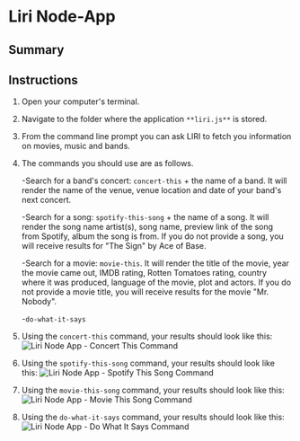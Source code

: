 # Liri Node-App

## Summary

## Instructions

1. Open your computer's terminal.
1. Navigate to the folder where the application `**liri.js**` is stored.
1. From the command line prompt you can ask LIRI to fetch you information on movies, music and bands.
1. The commands you should use are as follows.

    -Search for a band's concert: `concert-this` + the name of a band. It will render the name of the venue, venue location and date of your band's next concert.
    
    -Search for a song: `spotify-this-song` + the name of a song. It will render the song name artist(s), song name, preview link of the song from Spotify, album the song is from. If you do not provide a song, you will receive results for "The Sign" by Ace of Base.
    
    -Search for a movie: `movie-this`. It will render the title of the movie, year the movie came out, IMDB rating, Rotten Tomatoes rating, country where it was produced, language of the movie, plot and actors. If you do not provide a movie title, you will receive results for the movie "Mr. Nobody".

    -`do-what-it-says`

1. Using the `concert-this` command, your results should look like this: 
![Liri Node App - Concert This Command](concert-this.jpg "concert-this")

1. Using the `spotify-this-song` command, your results should look like this:
![Liri Node App - Spotify This Song Command](spotify-this-song.jpg "spotify-this-song")

1. Using the `movie-this-song` command, your results should look like this:
![Liri Node App - Movie This Song Command](movie-this-song.jpg "movie-this")

1. Using the `do-what-it-says` command, your results should look like this:
![Liri Node App - Do What It Says Command](do-what-it-says.jpg "do-what-it-says")